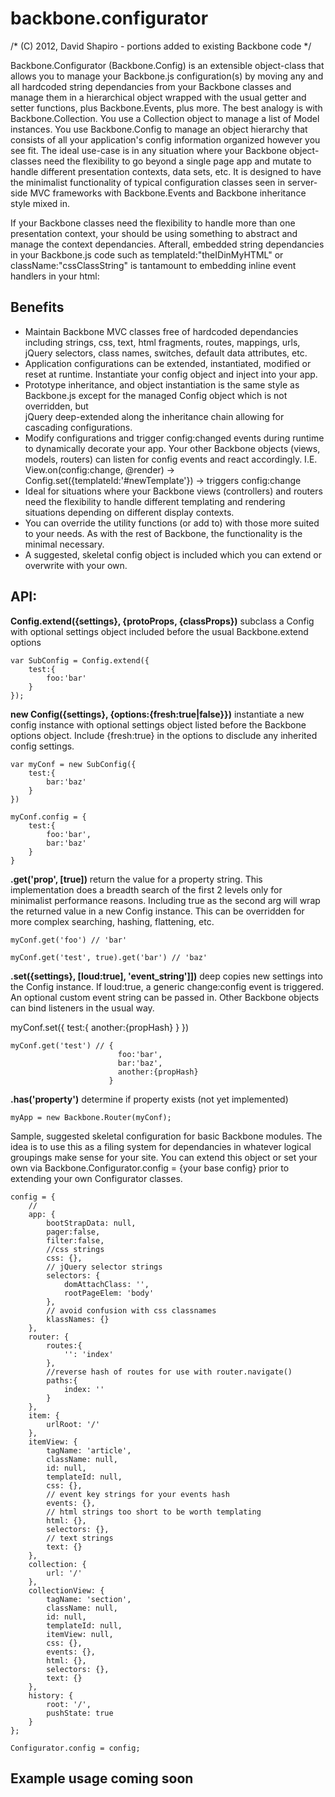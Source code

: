 backbone.configurator
=====================

/* (C) 2012, David Shapiro - portions added to existing Backbone code */

Backbone.Configurator (Backbone.Config) is an extensible object-class that allows you to manage your Backbone.js configuration(s) by moving any and all hardcoded string dependancies from your Backbone classes and
manage them in a hierarchical object wrapped with the usual getter and setter functions, plus Backbone.Events, plus more.  The best analogy is with Backbone.Collection.
You use a Collection object to manage a list of Model instances.  You use Backbone.Config to manage an object hierarchy that consists of all your application's config
information organized however you see fit.  The ideal use-case is in any situation where your Backbone object-classes need the flexibility to go beyond a single page app
and mutate to handle different presentation contexts, data sets, etc. It is designed to have the minimalist functionality
of typical configuration classes seen in server-side MVC frameworks with Backbone.Events and Backbone inheritance style
mixed in.

If your Backbone classes need the flexibility to handle more than one presentation context, your should be using something to abstract and manage the context dependancies.
Afterall, embedded string dependancies in your Backbone.js code such as templateId:"theIDinMyHTML" or className:"cssClassString"
is tantamount to embedding inline event handlers in your html: <a onclick="alert('clicked');return false">

## Benefits

* Maintain Backbone MVC classes free of hardcoded dependancies including strings, css, text, html fragments, routes, mappings, urls, jQuery selectors, class names, switches, 
default data attributes, etc. 
* Application configurations can be extended, instantiated, modified or reset at runtime. Instantiate your config object and inject into your app.
* Prototype inheritance, and object instantiation is the same style as Backbone.js except for the managed Config object which is not overridden, but  
jQuery deep-extended along the inheritance chain allowing for cascading configurations.
* Modify configurations and trigger config:changed events during runtime to dynamically decorate your app. Your other Backbone objects (views, models, routers)
can listen for config events and react accordingly. I.E. View.on(config:change, @render) -> Config.set({templateId:'#newTemplate'}) -> triggers config:change
* Ideal for situations where your Backbone views (controllers) and routers need the flexibility to handle different templating and rendering situations
depending on different display contexts.
* You can override the utility functions (or add to) with those more suited to your needs. As with the rest of Backbone, the functionality is the minimal necessary.
* A suggested, skeletal config object is included which you can extend or overwrite with your own.

## API: ##

**Config.extend({settings}, {protoProps, {classProps})**
subclass a Config with optional settings object included before the usual Backbone.extend options

    var SubConfig = Config.extend({
        test:{
            foo:'bar'
        }
    });

**new Config({settings}, {options:{fresh:true|false}})**
instantiate a new config instance with optional settings object listed before the Backbone options object. 
Include {fresh:true} in the options to disclude any inherited config settings.

    var myConf = new SubConfig({
        test:{
            bar:'baz'
        }
    })

    myConf.config = {
        test:{
            foo:'bar',
            bar:'baz'
        }
    }

**.get('prop', [true])**
return the value for a property string. This implementation does a breadth search of the first 2 levels only for minimalist performance 
reasons. Including true as the second arg will wrap the returned value in a new Config instance. This can be overridden for more complex searching, hashing, 
flattening, etc. 

    myConf.get('foo') // 'bar'
    
    myConf.get('test', true).get('bar') // 'baz'

**.set({settings}, [loud:true], 'event_string']])**
deep copies new settings into the Config instance. If loud:true, a generic change:config event is triggered. 
An optional custom event string can be passed in.   Other Backbone objects can bind listeners in the usual way.

   myConf.set({
        test:{
            another:{propHash}
        }
    })

    myConf.get('test') // {
                            foo:'bar',
                            bar:'baz',
                            another:{propHash}
                          }

**.has('property')**
determine if property exists (not yet implemented)

    myApp = new Backbone.Router(myConf);

Sample, suggested skeletal configuration for basic Backbone modules. The idea is to use this as a filing system for dependancies
in whatever logical groupings make sense for your site.
You can extend this object or set your own via Backbone.Configurator.config = {your base config} prior to extending your own
Configurator classes.
    
    config = {
        //
        app: {
            bootStrapData: null,
            pager:false,
            filter:false,
            //css strings
            css: {},
            // jQuery selector strings
            selectors: {
                domAttachClass: '', 
                rootPageElem: 'body'
            },
            // avoid confusion with css classnames
            klassNames: {} 
        },
        router: {
            routes:{
                '': 'index'
            },
            //reverse hash of routes for use with router.navigate()
            paths:{
                index: ''
            }
        },
        item: {
            urlRoot: '/'
        },
        itemView: {
            tagName: 'article',
            className: null,
            id: null,
            templateId: null,
            css: {},
            // event key strings for your events hash
            events: {},
            // html strings too short to be worth templating
            html: {},
            selectors: {},
            // text strings
            text: {}
        },
        collection: {
            url: '/'
        },
        collectionView: {
            tagName: 'section',
            className: null,
            id: null,
            templateId: null,
            itemView: null,
            css: {},
            events: {},
            html: {},
            selectors: {},
            text: {}
        },
        history: {
            root: '/',
            pushState: true
        }
    };
    
    Configurator.config = config;

## Example usage coming soon